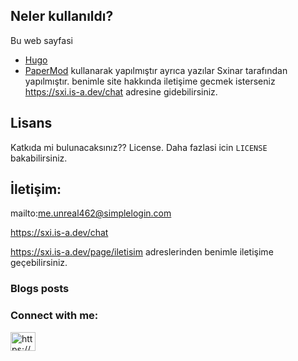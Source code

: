 ## Neler kullanıldı?

Bu web sayfasi 

* [Hugo](https://gohugo.io/)
* [PaperMod](https://github.com/adityatelange/hugo-PaperMod/)
kullanarak yapılmıştır ayrıca yazılar Sxinar tarafından yapılmıştır.
benimle site hakkında iletişime gecmek isterseniz https://sxi.is-a.dev/chat adresine gidebilirsiniz.

## Lisans

Katkıda mi bulunacaksınız?? License.  Daha fazlasi icin `LICENSE` bakabilirsiniz.

## İletişim:
mailto:me.unreal462@simplelogin.com

https://sxi.is-a.dev/chat

https://sxi.is-a.dev/page/iletisim adreslerinden benimle iletişime geçebilirsiniz.


### Blogs posts
<!-- BLOG-POST-LIST:START -->
<!-- BLOG-POST-LIST:END -->

<h3 align="left">Connect with me:</h3>
<p align="left">
<a href="/https://sxi.is-a.dev/i̇ndex.xml" target="blank"><img align="center" src="https://raw.githubusercontent.com/rahuldkjain/github-profile-readme-generator/master/src/images/icons/Social/rss.svg" alt="https://sxi.is-a.dev/i̇ndex.xml" height="30" width="40" /></a>
</p>
